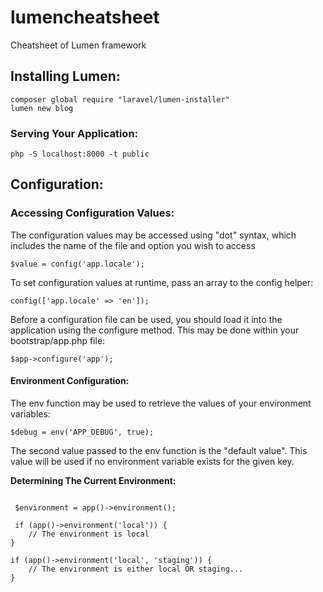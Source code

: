 # lumencheatsheet
Cheatsheet of Lumen framework

<h2>Installing Lumen:</h2>
<code>composer global require "laravel/lumen-installer"
lumen new blog</code>

<h3>Serving Your Application:</h3>

<code>php -S localhost:8000 -t public</code>

<h2>Configuration:</h2>

<h3>Accessing Configuration Values:</h3>
The configuration values may be accessed using "dot" syntax, which includes the name of the file and option you wish to access

<code>$value = config('app.locale');</code>

To set configuration values at runtime, pass an array to the config helper:

<code>config(['app.locale' => 'en']);</code>

Before a configuration file can be used, you should load it into the application using the configure method. This may be done within your bootstrap/app.php file:

<code>$app->configure('app');</code>

<h4>Environment Configuration:</h4>

The env function may be used to retrieve the values of your environment variables:

<code>$debug = env('APP_DEBUG', true);</code>

The second value passed to the env function is the "default value". This value will be used if no environment variable exists for the given key.

<b>Determining The Current Environment:</b>

<code>
 $environment = app()->environment();
</code>

<code>
 if (app()->environment('local')) {
    // The environment is local
}
</code>
<code>
if (app()->environment('local', 'staging')) {
    // The environment is either local OR staging...
}
</code>


